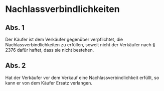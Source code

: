 # Nachlassverbindlichkeiten



## Abs. 1

 Der Käufer ist dem Verkäufer gegenüber verpflichtet, die Nachlassverbindlichkeiten zu erfüllen, soweit nicht der Verkäufer nach § 2376 dafür haftet, dass sie nicht bestehen.

## Abs. 2

 Hat der Verkäufer vor dem Verkauf eine Nachlassverbindlichkeit erfüllt, so kann er von dem Käufer Ersatz verlangen. 

